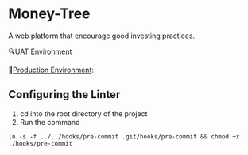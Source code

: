 # Money-Tree

A web platform that encourage good investing practices.

:mag:[UAT Environment](http://68.183.206.127)

:rocket:[Production Environment](http://178.128.224.177):

## Configuring the Linter

1. cd into the root directory of the project
2. Run the command

```
ln -s -f ../../hooks/pre-commit .git/hooks/pre-commit && chmod +x ./hooks/pre-commit
```
